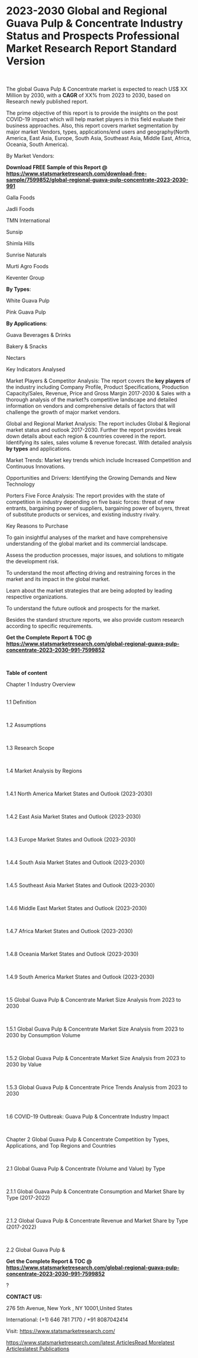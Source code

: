 <h1>2023-2030 Global and Regional Guava Pulp & Concentrate Industry Status and Prospects Professional Market Research Report Standard Version</h1><br/><p>The global Guava Pulp & Concentrate market is expected to reach US$ XX Million by 2030, with a <strong>CAGR</strong> of XX% from 2023 to 2030, based on Research newly published report.</p>
 
 
 
 <p>The prime objective of this report is to provide the insights on the post COVID-19 impact which will help market players in this field evaluate their business approaches. Also, this report covers market segmentation by major market Vendors, types, applications/end users and geography(North America, East Asia, Europe, South Asia, Southeast Asia, Middle East, Africa, Oceania, South America).</p>
 
 
 
 <p>By Market Vendors:</p>
 
 
 
 <p><strong>Download FREE Sample of this Report @ <a href="https://www.statsmarketresearch.com/download-free-sample/7599852/global-regional-guava-pulp-concentrate-2023-2030-991">https://www.statsmarketresearch.com/download-free-sample/7599852/global-regional-guava-pulp-concentrate-2023-2030-991</a></strong></p>
 
 
 
 <p>Galla Foods</p>
 
 
 
 <p>Jadli Foods</p>
 
 
 
 <p>TMN International</p>
 
 
 
 <p>Sunsip</p>
 
 
 
 <p>Shimla Hills</p>
 
 
 
 <p>Sunrise Naturals</p>
 
 
 
 <p>Murti Agro Foods</p>
 
 
 
 <p>Keventer Group</p>
 
 
 
 <p><strong>By Types</strong>:</p>
 
 
 
 <p>White Guava Pulp</p>
 
 
 
 <p>Pink Guava Pulp</p>
 
 
 
 <p><strong><strong>By Applications</strong></strong>:</p>
 
 
 
 <p>Guava Beverages & Drinks</p>
 
 
 
 <p>Bakery & Snacks</p>
 
 
 
 <p>Nectars</p>
 
 
 
 <p>Key Indicators Analysed</p>
 
 
 
 <p>Market Players & Competitor Analysis: The report covers the <strong>key players</strong> of the industry including Company Profile, Product Specifications, Production Capacity/Sales, Revenue, Price and Gross Margin 2017-2030 & Sales with a thorough analysis of the market?s competitive landscape and detailed information on vendors and comprehensive details of factors that will challenge the growth of major market vendors.</p>
 
 
 
 <p>Global and Regional Market Analysis: The report includes Global & Regional market status and outlook 2017-2030. Further the report provides break down details about each region & countries covered in the report. Identifying its sales, sales volume & revenue forecast. With detailed analysis <strong>by types</strong> and applications.</p>
 
 
 
 <p>Market Trends: Market key trends which include Increased Competition and Continuous Innovations.</p>
 
 
 
 <p>Opportunities and Drivers: Identifying the Growing Demands and New Technology</p>
 
 
 
 <p>Porters Five Force Analysis: The report provides with the state of competition in industry depending on five basic forces: threat of new entrants, bargaining power of suppliers, bargaining power of buyers, threat of substitute products or services, and existing industry rivalry.</p>
 
 
 
 <p>Key Reasons to Purchase</p>
 
 
 
 <p>To gain insightful analyses of the market and have comprehensive understanding of the global market and its commercial landscape.</p>
 
 
 
 <p>Assess the production processes, major issues, and solutions to mitigate the development risk.</p>
 
 
 
 <p>To understand the most affecting driving and restraining forces in the market and its impact in the global market.</p>
 
 
 
 <p>Learn about the market strategies that are being adopted by leading respective organizations.</p>
 
 
 
 <p>To understand the future outlook and prospects for the market.</p>
 
 
 
 <p>Besides the standard structure reports, we also provide custom research according to specific requirements.</p>
 
 
 
 <div><b>Get the Complete Report & TOC @ <a href="https://www.statsmarketresearch.com/global-regional-guava-pulp-concentrate-2023-2030-991-7599852">https://www.statsmarketresearch.com/global-regional-guava-pulp-concentrate-2023-2030-991-7599852</a></b></div>
 
 
 
 <p><br />
 
 <b>Table of content</b></p>
 
 
 
 <p>Chapter 1 Industry Overview<br />
 
 <br />
 
 1.1 Definition<br />
 
 <br />
 
 1.2 Assumptions<br />
 
 <br />
 
 1.3 Research Scope<br />
 
 <br />
 
 1.4 Market Analysis by Regions<br />
 
 <br />
 
 1.4.1 North America Market States and Outlook (2023-2030)<br />
 
 <br />
 
 1.4.2 East Asia Market States and Outlook (2023-2030)<br />
 
 <br />
 
 1.4.3 Europe Market States and Outlook (2023-2030)<br />
 
 <br />
 
 1.4.4 South Asia Market States and Outlook (2023-2030)<br />
 
 <br />
 
 1.4.5 Southeast Asia Market States and Outlook (2023-2030)<br />
 
 <br />
 
 1.4.6 Middle East Market States and Outlook (2023-2030)<br />
 
 <br />
 
 1.4.7 Africa Market States and Outlook (2023-2030)<br />
 
 <br />
 
 1.4.8 Oceania Market States and Outlook (2023-2030)<br />
 
 <br />
 
 1.4.9 South America Market States and Outlook (2023-2030)<br />
 
 <br />
 
 1.5 Global Guava Pulp & Concentrate Market Size Analysis from 2023 to 2030<br />
 
 <br />
 
 1.5.1 Global Guava Pulp & Concentrate Market Size Analysis from 2023 to 2030 by Consumption Volume<br />
 
 <br />
 
 1.5.2 Global Guava Pulp & Concentrate Market Size Analysis from 2023 to 2030 by Value<br />
 
 <br />
 
 1.5.3 Global Guava Pulp & Concentrate Price Trends Analysis from 2023 to 2030<br />
 
 <br />
 
 1.6 COVID-19 Outbreak: Guava Pulp & Concentrate Industry Impact<br />
 
 <br />
 
 Chapter 2 Global Guava Pulp & Concentrate Competition by Types, Applications, and Top Regions and Countries<br />
 
 <br />
 
 2.1 Global Guava Pulp & Concentrate (Volume and Value) by Type<br />
 
 <br />
 
 2.1.1 Global Guava Pulp & Concentrate Consumption and Market Share by Type (2017-2022)<br />
 
 <br />
 
 2.1.2 Global Guava Pulp & Concentrate Revenue and Market Share by Type (2017-2022)<br />
 
 <br />
 
 2.2 Global Guava Pulp &</p>
 
 
 
 <div><b>Get the Complete Report & TOC @ <a href="https://www.statsmarketresearch.com/global-regional-guava-pulp-concentrate-2023-2030-991-7599852">https://www.statsmarketresearch.com/global-regional-guava-pulp-concentrate-2023-2030-991-7599852</a></b></div>
 
 
 
 <p>? </p>
 
 
 
 <p><b>CONTACT US:</b><br />
 
 276 5th Avenue, New York , NY 10001,United States<br />
 
 International: (+1) 646 781 7170 / +91 8087042414<br />
 
 Visit: <a href="https://www.statsmarketresearch.com/">https://www.statsmarketresearch.com/</a><br />
 
 <a href="https://gyeongbokgung.com">https://www.statsmarketresearch.com/</a><a href="https://hallyeomaritime.com">latest Articles</a><a href="https://jingwansa.com">Read More</a><a href="https://nguoiviet.jp/">latest Articles</a><a href="https://www.intelmarketresearch.com/">latest Publications</a></p>